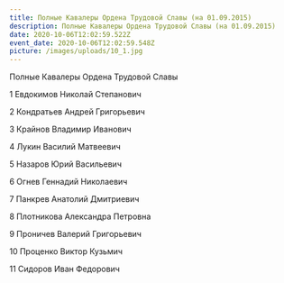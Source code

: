 ```yaml
---
title: Полные Кавалеры Ордена Трудовой Славы (на 01.09.2015)
description: Полные Кавалеры Ордена Трудовой Славы (на 01.09.2015)
date: 2020-10-06T12:02:59.522Z
event_date: 2020-10-06T12:02:59.548Z
picture: /images/uploads/10_1.jpg
---
```

Полные Кавалеры Ордена Трудовой Славы

1	Евдокимов Николай Степанович


2	Кондратьев Андрей Григорьевич 


3	Крайнов Владимир Иванович


4	Лукин Василий Матвеевич


5	Назаров Юрий Васильевич


6	Огнев Геннадий Николаевич


7	Панкрев Анатолий Дмитриевич


8	Плотникова Александра Петровна


9	Проничев Валерий Григорьевич


10	Проценко Виктор Кузьмич


11	Сидоров Иван Федорович